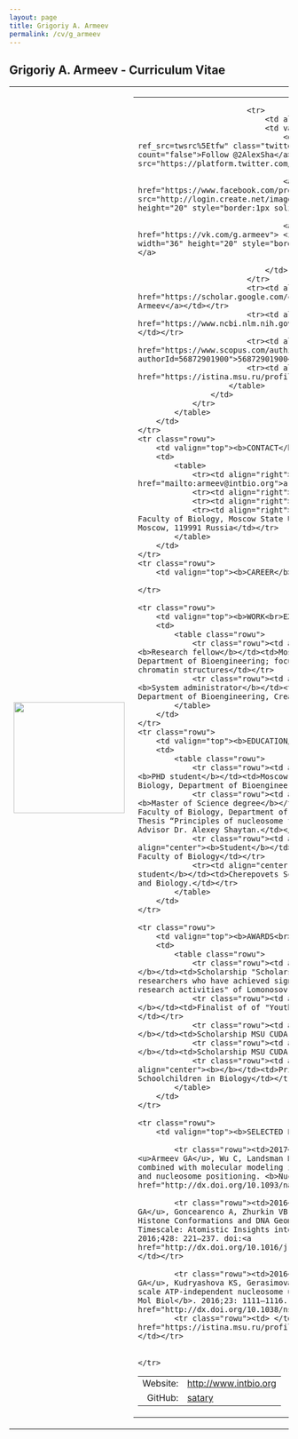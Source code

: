 ```yaml
---
layout: page
title: Grigoriy A. Armeev
permalink: /cv/g_armeev
---
```


##  <b>Grigoriy A. Armeev</b> - Curriculum Vitae

<table class="rowu">
<colgroup>
<col width="20%" />
<col width="80%" />
</colgroup>
<tbody>
	<tr class="rowu">
		<td markdown="span">
			<img src="{{ "/assets/photo_gaa.jpg" | relative_url }}" width="200px" />
		</td>
		<td>
			<table>
				<colgroup>
				<col width="50%" />
				<col width="50%" />
				</colgroup>
				<tr>
					<td>
						<table>
							<tr><td align="right">Website:</td><td><a href="http://intbio.org">http://www.intbio.org</a></td></tr>
							<tr><td align="right">GitHub:</td><td><a href="https://github.com/satary">satary</a></td></tr>

							<tr>
								<td align="right">Social media:</td>
								<td valign="top" align="left">
									<div> <a href="https://twitter.com/sa1ary?ref_src=twsrc%5Etfw" class="twitter-follow-button" data-show-count="false">Follow @2AlexSha</a><script async src="https://platform.twitter.com/widgets.js" charset="utf-8"></script> </div>

									<a target="_blank" title="find us on Facebook" href="https://www.facebook.com/profile.php?id=100001424042362"> <img src="http://login.create.net/images/icons/user/facebook_40x40.png" width="36" height="20" style="border:1px solid white" alt="follow me on facebook"/> </a>
			
									<a target="_blank" title="find us on VK" href="https://vk.com/g.armeev"> <img src="{{ "/assets/vk.png" | relative_url }}" width="36" height="20" style="border:1px solid white" alt="follow me on VK"/> </a>
			
								</td>
							</tr>
							<tr><td align="right">GoogleScholar:</td><td><a href="https://scholar.google.com/citations?user=eL0KU9wAAAAJ">Grigoriy Armeev</a></td></tr>
							<tr><td align="right">Pubmed:</td><td><a href="https://www.ncbi.nlm.nih.gov/pubmed/?term=armeev+g%5Bauth%5D">Armeev G</a></td></tr>
							<tr><td align="right">Scopus ID:</td><td><a href="https://www.scopus.com/authid/detail.uri?authorId=56872901900">56872901900</a></td></tr>
							<tr><td align="right">Istina:</td><td><a href="https://istina.msu.ru/profile/satary/">9571655</a></td></tr>
						</table>
					</td>
				</tr>
			</table>
		</td>
	</tr>
	<tr class="rowu">
		<td valign="top"><b>CONTACT</b></td>
		<td>
			<table>
				<tr><td align="right">E-mail:</td><td><a href="mailto:armeev@intbio.org">armeev@intbio.org</a></td></tr>
				<tr><td align="right">Tel:</td><td>+7 495 939 57 38</td></tr>
				<tr><td align="right">Skype:</td><td>Армеев Григорий</td></tr>
				<tr><td align="right">Address:</td><td>Bioengineering Department, Faculty of Biology, Moscow State University, 1 Leninskie Gory, building 73, Moscow, 119991 Russia</td></tr>
			</table>
		</td>
	</tr>
	<tr class="rowu">
		<td valign="top"><b>CAREER</b></td>
	
	</tr>

	<tr class="rowu">
		<td valign="top"><b>WORK<br>EXPERIENCE</b></td>
		<td>
			<table class="rowu">	
				<tr class="rowu"><td align="center">2014-</td><td align="center"><b>Research fellow</b></td><td>Moscow State University, Faculty of Biology, Department of Bioengineering; focus on integrative moddeling approaches of chromatin structures</td></tr>
				<tr class="rowu"><td align="center">2012-</td><td align="center"><b>System administrator</b></td><td>Moscow State University, Faculty of Biology, Department of Bioengineering, Creating and administratig HPC clusters</td></tr>
			</table>
		</td>
	</tr>
	<tr class="rowu">
		<td valign="top"><b>EDUCATION/<br>DEGREES</b></td>
		<td>
			<table class="rowu">	
				<tr class="rowu"><td align="center">2014-</td><td align="center"><b>PHD student</b></td><td>Moscow State M.V. Lomonosov University, Faculty of Biology, Department of Bioengineering</td></tr>
				<tr class="rowu"><td align="center">2014</td><td align="center"><b>Master of Science degree</b></td><td>Moscow State M.V. Lomonosov University, Faculty of Biology, Department of Bioengineering , diploma with honours, Master Thesis “Principles of nucleosome formation study via molecular modeling”; Advisor Dr. Alexey Shaytan.</td></tr>
				<tr class="rowu"><td align="center">2009--2014</td><td align="center"><b>Student</b></td><td>Moscow State M.V. Lomonosov University, Faculty of Biology</td></tr>
				<tr><td align="center">2007--2009</td><td align="center"><b>School student</b></td><td>Cherepovets School No. 37 with advanced studies of Chemistry and Biology.</td></tr>
			</table>
		</td>
	</tr>

	<tr class="rowu">
		<td valign="top"><b>AWARDS<br>SCHOLARSHIPS</b></td>
		<td>
			<table class="rowu">	
				<tr class="rowu"><td align="center">2018</td><td align="center"><b></b></td><td>Scholarship "Scholarships in 2018 for young teachers and researchers who have achieved significant scientific results in teaching and research activities" of Lomonosov Moscow state University</td></tr>
				<tr class="rowu"><td align="center">2015</td><td align="center"><b></b></td><td>Finalist of of "Youth Scientific and Innovation Contest (UMNIK)"</td></tr>
				<tr class="rowu"><td align="center">2013</td><td align="center"><b></b></td><td>Scholarship MSU CUDA  Center of Excellence</td></tr>
				<tr class="rowu"><td align="center">2012</td><td align="center"><b></b></td><td>Scholarship MSU CUDA  Center of Excellence</td></tr>
				<tr class="rowu"><td align="center">2007,2008,2009</td><td align="center"><b></b></td><td>Prize-winner of the All-Russian Olympiad of Schoolchildren in Biology</td></tr>
			</table>
		</td>
	</tr>
	
	<tr class="rowu">
		<td valign="top"><b>SELECTED PUBLICATIONS</b></td>

			<tr class="rowu"><td>2017</td><td align="left">Shaytan AK, Xiao H, <u>Armeev GA</u>, Wu C, Landsman D, Panchenko AR. Hydroxyl-radical footprinting combined with molecular modeling identifies unique features of DNA conformation and nucleosome positioning. <b>Nucleic Acids Res.</b> 2017;45: 9229–9243. doi:<a href="http://dx.doi.org/10.1093/nar/gkx616">10.1093/nar/gkx616</a>; </td></tr>

			<tr class="rowu"><td>2016</td><td align="left">Shaytan AK, <u>Armeev GA</u>, Goncearenco A, Zhurkin VB, Landsman D, Panchenko AR. Coupling between Histone Conformations and DNA Geometry in Nucleosomes on a Microsecond Timescale: Atomistic Insights into Nucleosome Functions. <b>J Mol Biol</b>. 2016;428: 221–237. doi:<a href="http://dx.doi.org/10.1016/j.jmb.2015.12.004">10.1016/j.jmb.2015.12.004</a></td></tr>

			<tr class="rowu"><td>2016</td><td align="left">Valieva ME, <u>Armeev GA</u>, Kudryashova KS, Gerasimova NS, Shaytan AK, Kulaeva OI, et al. Large-scale ATP-independent nucleosome unfolding by a histone chaperone. <b>Nat Struct Mol Biol</b>. 2016;23: 1111–1116. doi:<a href="http://dx.doi.org/10.1038/nsmb.3321">10.1038/nsmb.3321</a></td></tr>
			<tr class="rowu"><td> </td><td align="left"><a href="https://istina.msu.ru/profile/satary/"> All publications at ISTINA </a> </td></tr>
						

	</tr>
	
</tbody>
</table>

